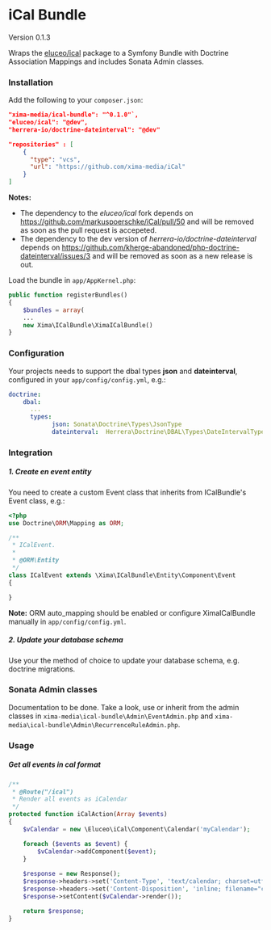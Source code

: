 iCal Bundle
===========

Version 0.1.3

Wraps the [eluceo/ical](https://github.com/markuspoerschke/iCal) package to a Symfony Bundle with Doctrine Association Mappings and includes Sonata Admin classes.

### Installation
Add the following to your `composer.json`:
```json
"xima-media/ical-bundle": "^0.1.0"`,
"eluceo/ical": "@dev",
"herrera-io/doctrine-dateinterval": "@dev"
```

```json
"repositories" : [
    {
      "type": "vcs",
      "url": "https://github.com/xima-media/iCal"
    }
]
```

**Notes:**
* The dependency to the *eluceo/ical* fork depends on https://github.com/markuspoerschke/iCal/pull/50 and will be removed as soon as the pull request is accepeted.
* The dependency to the dev version of *herrera-io/doctrine-dateinterval* depends on https://github.com/kherge-abandoned/php-doctrine-dateinterval/issues/3 and will be removed as soon as a new release is out.

Load the bundle in `app/AppKernel.php`:
```php
public function registerBundles()
{
    $bundles = array(
    ...
    new Xima\ICalBundle\XimaICalBundle()
}
```      
           


### Configuration
Your projects needs to support the dbal types **json** and **dateinterval**, configured in your `app/config/config.yml`, e.g.:

```yml
doctrine:
    dbal:
      ...
      types:
            json: Sonata\Doctrine\Types\JsonType
            dateinterval:  Herrera\Doctrine\DBAL\Types\DateIntervalType
```

### Integration
##### 1. Create en event entity
You need to create a custom Event class that inherits from ICalBundle's Event class, e.g.:

```php
<?php
use Doctrine\ORM\Mapping as ORM;

/**
 * ICalEvent.
 *
 * @ORM\Entity
 */
class ICalEvent extends \Xima\ICalBundle\Entity\Component\Event
{

}
```

**Note:** ORM auto_mapping should be enabled or configure XimaICalBundle manually in `app/config/config.yml`.

##### 2. Update your database schema
Use your the method of choice to update your database schema, e.g. doctrine migrations.

### Sonata Admin classes

Documentation to be done. Take a look, use or inherit from the admin classes in `xima-media\ical-bundle\Admin\EventAdmin.php` and `xima-media\ical-bundle\Admin\RecurrenceRuleAdmin.php`.

### Usage

##### Get all events in cal format

```php
/**
 * @Route("/ical")
 * Render all events as iCalendar
 */
protected function iCalAction(Array $events)
{
    $vCalendar = new \Eluceo\iCal\Component\Calendar('myCalendar');

    foreach ($events as $event) {
        $vCalendar->addComponent($event);
    }
    
    $response = new Response();
    $response->headers->set('Content-Type', 'text/calendar; charset=utf-8');
    $response->headers->set('Content-Disposition', 'inline; filename="cal.ics"');
    $response->setContent($vCalendar->render());

    return $response;
}
```
